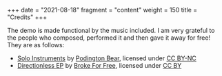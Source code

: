 +++
date = "2021-08-18"
fragment = "content"
weight = 150
title = "Credits"
+++

The demo is made functional by the music included. I am very grateful to the people who composed, performed it and then gave it away for free! They are as follows:

* [Solo Instruments](https://freemusicarchive.org/music/Podington_Bear/Solo_Instruments) by [Podington Bear](https://freemusicarchive.org/music/Podington_Bear), licensed under [CC BY-NC](https://creativecommons.org/licenses/by-nc/3.0/)
* [Directionless EP](https://freemusicarchive.org/music/Broke_For_Free/Directionless_EP) by [Broke For Free](https://freemusicarchive.org/music/Broke_For_Free), licensed under [CC BY](https://creativecommons.org/licenses/by/3.0/)
